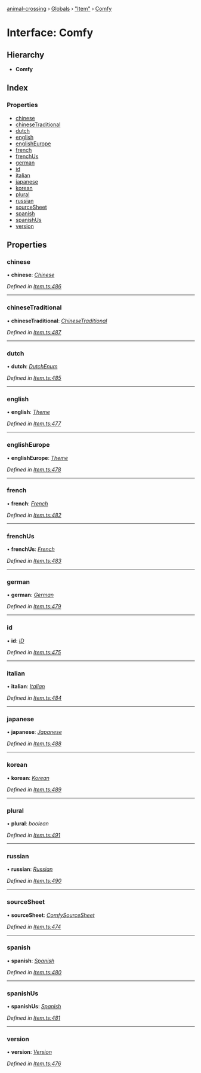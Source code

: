[animal-crossing](../README.md) › [Globals](../globals.md) › ["Item"](../modules/_item_.md) › [Comfy](_item_.comfy.md)

# Interface: Comfy

## Hierarchy

* **Comfy**

## Index

### Properties

* [chinese](_item_.comfy.md#chinese)
* [chineseTraditional](_item_.comfy.md#chinesetraditional)
* [dutch](_item_.comfy.md#dutch)
* [english](_item_.comfy.md#english)
* [englishEurope](_item_.comfy.md#englisheurope)
* [french](_item_.comfy.md#french)
* [frenchUs](_item_.comfy.md#frenchus)
* [german](_item_.comfy.md#german)
* [id](_item_.comfy.md#id)
* [italian](_item_.comfy.md#italian)
* [japanese](_item_.comfy.md#japanese)
* [korean](_item_.comfy.md#korean)
* [plural](_item_.comfy.md#plural)
* [russian](_item_.comfy.md#russian)
* [sourceSheet](_item_.comfy.md#sourcesheet)
* [spanish](_item_.comfy.md#spanish)
* [spanishUs](_item_.comfy.md#spanishus)
* [version](_item_.comfy.md#version)

## Properties

###  chinese

• **chinese**: *[Chinese](../enums/_item_.chinese.md)*

*Defined in [Item.ts:486](https://github.com/Norviah/animal-crossing/blob/ee641cf/module/types/Item.ts#L486)*

___

###  chineseTraditional

• **chineseTraditional**: *[ChineseTraditional](../enums/_item_.chinesetraditional.md)*

*Defined in [Item.ts:487](https://github.com/Norviah/animal-crossing/blob/ee641cf/module/types/Item.ts#L487)*

___

###  dutch

• **dutch**: *[DutchEnum](../enums/_item_.dutchenum.md)*

*Defined in [Item.ts:485](https://github.com/Norviah/animal-crossing/blob/ee641cf/module/types/Item.ts#L485)*

___

###  english

• **english**: *[Theme](../enums/_item_.theme.md)*

*Defined in [Item.ts:477](https://github.com/Norviah/animal-crossing/blob/ee641cf/module/types/Item.ts#L477)*

___

###  englishEurope

• **englishEurope**: *[Theme](../enums/_item_.theme.md)*

*Defined in [Item.ts:478](https://github.com/Norviah/animal-crossing/blob/ee641cf/module/types/Item.ts#L478)*

___

###  french

• **french**: *[French](../enums/_item_.french.md)*

*Defined in [Item.ts:482](https://github.com/Norviah/animal-crossing/blob/ee641cf/module/types/Item.ts#L482)*

___

###  frenchUs

• **frenchUs**: *[French](../enums/_item_.french.md)*

*Defined in [Item.ts:483](https://github.com/Norviah/animal-crossing/blob/ee641cf/module/types/Item.ts#L483)*

___

###  german

• **german**: *[German](../enums/_item_.german.md)*

*Defined in [Item.ts:479](https://github.com/Norviah/animal-crossing/blob/ee641cf/module/types/Item.ts#L479)*

___

###  id

• **id**: *[ID](../enums/_item_.id.md)*

*Defined in [Item.ts:475](https://github.com/Norviah/animal-crossing/blob/ee641cf/module/types/Item.ts#L475)*

___

###  italian

• **italian**: *[Italian](../enums/_item_.italian.md)*

*Defined in [Item.ts:484](https://github.com/Norviah/animal-crossing/blob/ee641cf/module/types/Item.ts#L484)*

___

###  japanese

• **japanese**: *[Japanese](../enums/_item_.japanese.md)*

*Defined in [Item.ts:488](https://github.com/Norviah/animal-crossing/blob/ee641cf/module/types/Item.ts#L488)*

___

###  korean

• **korean**: *[Korean](../enums/_item_.korean.md)*

*Defined in [Item.ts:489](https://github.com/Norviah/animal-crossing/blob/ee641cf/module/types/Item.ts#L489)*

___

###  plural

• **plural**: *boolean*

*Defined in [Item.ts:491](https://github.com/Norviah/animal-crossing/blob/ee641cf/module/types/Item.ts#L491)*

___

###  russian

• **russian**: *[Russian](../enums/_item_.russian.md)*

*Defined in [Item.ts:490](https://github.com/Norviah/animal-crossing/blob/ee641cf/module/types/Item.ts#L490)*

___

###  sourceSheet

• **sourceSheet**: *[ComfySourceSheet](../enums/_item_.comfysourcesheet.md)*

*Defined in [Item.ts:474](https://github.com/Norviah/animal-crossing/blob/ee641cf/module/types/Item.ts#L474)*

___

###  spanish

• **spanish**: *[Spanish](../enums/_item_.spanish.md)*

*Defined in [Item.ts:480](https://github.com/Norviah/animal-crossing/blob/ee641cf/module/types/Item.ts#L480)*

___

###  spanishUs

• **spanishUs**: *[Spanish](../enums/_item_.spanish.md)*

*Defined in [Item.ts:481](https://github.com/Norviah/animal-crossing/blob/ee641cf/module/types/Item.ts#L481)*

___

###  version

• **version**: *[Version](../enums/_item_.version.md)*

*Defined in [Item.ts:476](https://github.com/Norviah/animal-crossing/blob/ee641cf/module/types/Item.ts#L476)*
